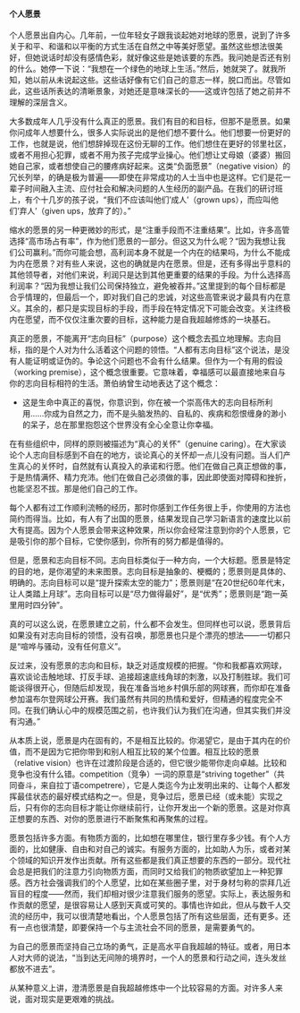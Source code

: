 #### 个人愿景

个人愿景出自内心。几年前，一位年轻女子跟我谈起她对地球的愿景，说到了许多关于和平、和谐和以平衡的方式生活在自然之中等美好愿望。虽然这些想法很美好，但她说话时却没有感情色彩，就好像这些是她该要的东西。我问她是否还有别的什么。她停一下说：“我想在一个绿色的地球上生活。”然后，她就哭了。就我所知，她以前从未说起这些。这些话好像有它们自己的意志一样，脱口而出。尽管如此，这些话所表达的清晰景象，对她还是意味深长的——这或许包括了她之前并不理解的深层含义。

大多数成年人几乎没有什么真正的愿景。我们有目的和目标，但那不是愿景。如果你问成年人想要什么，很多人实际说出的是他们想不要什么。他们想要一份更好的工作，也就是说，他们想辞掉现在这份无聊的工作。他们想住在更好的邻里社区，或者不用担心犯罪，或者不用为孩子完成学业操心。他们想让丈母娘（婆婆）搬回她自己家，或者想使自己的腰疼病好起来。这类“负面愿景”（negative vision）的冗长列举，的确是极为普遍——即使在非常成功的人士当中也是这样。它们是花一辈子时间融入主流、应付社会和解决问题的人生经历的副产品。在我们的研讨班上，有个十几岁的孩子说，“我们不应该叫他们’成人’（grown ups），而应叫他们’弃人’（given ups，放弃了的）。”

缩水的愿景的另一种更微妙的形式，是“注重手段而不注重结果”。比如，许多高管选择“高市场占有率”，作为他们愿景的一部分。但这又为什么呢？“因为我想让我们公司赢利。”而你可能会想，高利润本身不就是一个内在的结果吗，为什么不能成为内在愿景？对有些人来说，这也的确就是内在愿景。但是，还有多得出乎意料的其他领导者，对他们来说，利润只是达到其他更重要的结果的手段。为什么选择高利润率？“因为我想让我们公司保持独立，避免被吞并。”这里提到的每个目标都是合乎情理的，但最后一个，即对我们自己的忠诚，对这些高管来说才最具有内在意义。其余的，都只是实现目标的手段，而手段在特定情况下可能会改变。关注终极内在愿望，而不仅仅注重次要的目标，这种能力是自我超越修炼的一块基石。

真正的愿景，不能离开“志向目标”（purpose）这个概念去孤立地理解。志向目标，指的是个人对为什么活着这个问题的领悟。“人都有志向目标”这个说法，是没有人能证明或证伪的。争论这个问题也不会有什么结果。但作为一个有用的假设（working premise），这个概念很重要。它意味着，幸福感可以最直接地来自与你的志向目标相符的生活。萧伯纳曾生动地表达了这个概念：

*   这是生命中真正的喜悦，你意识到，你在被一个崇高伟大的志向目标所利用……你成为自然之力，而不是头脑发热的、自私的、疾病和怨恨缠身的渺小的呆子，总在那里抱怨这个世界没有全心全意让你幸福。

在有些组织中，同样的原则被描述为“真心的关怀”（genuine caring）。在大家谈论个人志向目标感到不自在的地方，谈论真心的关怀却一点儿没有问题。当人们产生真心的关怀时，自然就有认真投入的承诺和行愿。他们在做自己真正想做的事，于是热情满怀、精力充沛。他们在做自己必须做的事，因此即使面对障碍和挫折，也能坚忍不拔。那是他们自己的工作。

每个人都有过工作顺利流畅的经历，那时你感到工作任务很上手，你使用的方法也简约而得当。比如，有人有了出国的愿景，结果发现自己学习新语言的速度比以前大有提高。因为个人愿景会带来这种效果，所以你会经常注意到你的个人愿景，它是吸引你的那个目标，它使你感到，你所有的努力都是值得的。

但是，愿景和志向目标不同。志向目标类似于一种方向，一个大标题。愿景是特定的目的地，是你渴望的未来图景。志向目标是抽象的、梗概的；愿景则是具体的、明确的。志向目标可以是“提升探索太空的能力”；愿景则是“在20世纪60年代末，让人类踏上月球”。志向目标可以是“尽力做得最好”，是“优秀”；愿景则是“跑一英里用时四分钟”。

真的可以这么说，在愿景建立之前，什么都不会发生。但同样也可以说，愿景背后如果没有对志向目标的领悟，没有召唤，那愿景也只是个漂亮的想法——一切都只是“喧哗与骚动，没有任何意义”。

反过来，没有愿景的志向和目标，缺乏对适度规模的把握。“你和我都喜欢网球，喜欢谈论击触地球、打反手球、追接超速底线角球的刺激，以及打制胜球。我们可能谈得很开心，但随后却发现，我在准备当地乡村俱乐部的网球赛，而你却在准备参加温布尔登网球公开赛。我们虽然有共同的热情和爱好，但精通的程度完全不同。在我们确认心中的规模范围之前，也许我们认为我们在沟通，但其实我们并没有沟通。”

从本质上说，愿景是内在固有的，不是相互比较的。你渴望它，是由于其内在的价值，而不是因为它把你带到和别人相互比较的某个位置。相互比较的愿景（relative vision）也许在过渡阶段是合适的，但它很少能带你走向卓越。比较和竞争也没有什么错。competition（竞争）一词的原意是“striving together”（共同奋斗，来自拉丁语competrere），它是人类迄今为止发明出来的、让每个人都发挥最佳状态的最好模式结构之一。但是，竞争过后，愿景已经（或未能）实现之后，只有你的志向目标才能让你继续前行，让你开发出一个新的愿景。这是对你真正想要的东西、对你的愿景进行不断聚焦和再聚焦的过程。

愿景包括许多方面。有物质方面的，比如想在哪里住，银行里存多少钱。有个人方面的，比如健康、自由和对自己的诚实。有服务方面的，比如助人为乐，或者对某个领域的知识开发作出贡献。所有这些都是我们真正想要的东西的一部分。现代社会总是把我们的注意力引向物质方面，而同时又给我们的物质欲望加上一种犯罪感。西方社会强调我们的个人愿望，比如在某些圈子里，对于身材匀称的崇拜几近盲目的程度——然而，我们却相对很少注意我们服务的愿望。实际上，表达服务和作贡献的愿望，是很容易让人感到天真或可笑的。事情也许如此，但从与数千人交流的经历中，我可以很清楚地看出，个人愿景包括了所有这些层面，还有更多。还有一点也很清楚，即要保持一个与主流社会不同的愿景，是需要勇气的。

为自己的愿景而坚持自己立场的勇气，正是高水平自我超越的特征。或者，用日本人对大师的说法，“当到达无间隙的境界时，一个人的愿景和行动之间，连头发丝都放不进去”。

从某种意义上讲，澄清愿景是自我超越修炼中一个比较容易的方面。对许多人来说，面对现实是更艰难的挑战。